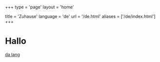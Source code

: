 +++
type = 'page'
layout = 'home'

title = 'Zuhause'
language = 'de'
url = '/de.html'
aliases = ['/de/index.html']
+++

# Hallo
[da lang](/de/beispiel.html)